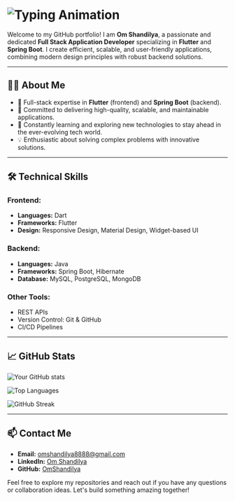 # ![Typing Animation](https://readme-typing-svg.demolab.com?font=Fira+Code&weight=500&size=32&pause=300&color=00FF00&width=435&lines=Hi%2C+there...;My+name+is+Om+Shandilya.;Welcome+to+my+profile!)

Welcome to my GitHub portfolio! I am **Om Shandilya**, a passionate and dedicated **Full Stack Application Developer** specializing in **Flutter** and **Spring Boot**. I create efficient, scalable, and user-friendly applications, combining modern design principles with robust backend solutions.

---

## 👨‍💻 About Me
- 🌟 Full-stack expertise in **Flutter** (frontend) and **Spring Boot** (backend).
- 🎯 Committed to delivering high-quality, scalable, and maintainable applications.
- 🌱 Constantly learning and exploring new technologies to stay ahead in the ever-evolving tech world.
- 💡 Enthusiastic about solving complex problems with innovative solutions.

---

## 🛠️ Technical Skills

### Frontend:
- **Languages:** Dart
- **Frameworks:** Flutter
- **Design:** Responsive Design, Material Design, Widget-based UI

### Backend:
- **Languages:** Java
- **Frameworks:** Spring Boot, Hibernate
- **Database:** MySQL, PostgreSQL, MongoDB

### Other Tools:
- REST APIs
- Version Control: Git & GitHub
- CI/CD Pipelines

---
## 📈 GitHub Stats

![Your GitHub stats](https://github-readme-stats.vercel.app/api?username=OmShandilya&show_icons=true&theme=radical&count_private=true&include_all_commits=true&hide_title=true&custom_title=My%20GitHub%20Stats)

![Top Languages](https://github-readme-stats.vercel.app/api/top-langs/?username=OmShandilya&layout=compact&theme=radical&langs_count=8)

![GitHub Streak](https://github-readme-streak-stats.herokuapp.com/?user=OmShandilya&theme=radical)

---

## 📫 Contact Me
- **Email:** omshandilya8888@gmail.com  
- **LinkedIn:** [Om Shandilya](https://www.linkedin.com/in/om-shandilya/)  
- **GitHub:** [OmShandilya](https://github.com/omshandilya)  

Feel free to explore my repositories and reach out if you have any questions or collaboration ideas. Let's build something amazing together!



<!--
**omshandilya/omshandilya** is a ✨ _special_ ✨ repository because its `README.md` (this file) appears on your GitHub profile.

Here are some ideas to get you started:

- 🔭 I’m currently working on ...
- 🌱 I’m currently learning ...
- 👯 I’m looking to collaborate on ...
- 🤔 I’m looking for help with ...
- 💬 Ask me about ...
- 📫 How to reach me: ...
- 😄 Pronouns: ...
- ⚡ Fun fact: ...
-->
